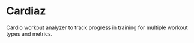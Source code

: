 # Cardiaz
Cardio workout analyzer to track progress in training for multiple workout types and metrics.
